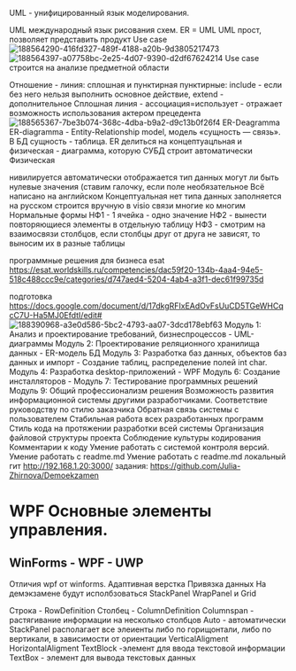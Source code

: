 UML - унифицированный язык моделирования.

UML международный язык рисования схем. ER = UML UML прост, позволяет представить продукт Use case
![188564290-416fd327-489f-4188-a20b-9d3805217473](https://user-images.githubusercontent.com/90610084/197341494-fcddfa7e-afaf-4971-be88-fb57735f5080.png)
![188564397-a07758bc-2e25-4d07-9390-d2df67624214](https://user-images.githubusercontent.com/90610084/197341512-2d0bfab9-3414-4454-b414-406dc7f6273a.png)
Use case строится на анализе предметной области

Отношение - линия: сплошная и пунктирная пунктирные: include - если без него нельзя выполнить основное действие, extend - дополнительное Сплошная линия - ассоциация=использует - отражает возможность использования актером прецедента
![188565367-7be3b074-368c-4dba-b9a2-d9c13b0f26f4](https://user-images.githubusercontent.com/90610084/197341528-062176eb-b3ef-4273-a55f-ec2110f58aca.png)
ЕR-Deagramma
ER-diagramma - Entity-Relationship model, модель «сущность — связь». В БД сущность - таблица.
ER делиться на концептуацльная и физическая - диаграмма, которую СУБД строит автоматически
Физическая

нивилируется автоматически
отображается тип данных
могут ли быть нулевые значения (ставим галочку, если поле необязательное
Всё написано на английском
Концептуальная
нет типа данных
заполняется на русском
строится вручную в visio
связи многие ко многим
Нормальные формы
НФ1 - 1 ячейка - одно значение
НФ2 - вынести повторяющиеся элементы в отдельную таблицу
НФ3 - смотрим на взаимосвязи столбцов, если столбцы друг от друга не зависят, то выносим их в разные таблицы

программные решения для бизнеса esat
https://esat.worldskills.ru/competencies/dac59f20-134b-4aa4-94e5-518c488ccc9e/categories/d747aed4-5204-4ab4-a3f1-dec61f99735d

подготовка
https://docs.google.com/document/d/17dkgRFIxEAdOvFsUuCD5TGeWHCqcC7U-Ha5MJ0EfdtI/edit#
![188390968-a3e0d586-5bc2-4793-aa07-3dcd178ebf63](https://user-images.githubusercontent.com/90610084/197341540-788f43ac-aab9-45d5-adc4-dab70a5723ef.png)
Модуль 1: Анализ и проектирование требований, бизнеспроцессов - UML-диаграммы
Модуль 2: Проектирование реляционного хранилища данных - ER-модель БД
Модуль 3: Разработка баз данных, объектов баз данных и импорт - Создание таблиц, распределение полей int char. 
Модуль 4: Разработка desktop-приложений - WPF
Модуль 6: Создание инсталляторов - 
Модуль 7: Тестирование программных решений
Модуль 9: Общий профессионализм решения
  Возможность развития информационной системы другими разработчиками.
  Соответствие руководству по стилю заказчика
  Обратная связь системы с пользователем
  Стабильная работа всех разработанных программ
  Стиль кода на протяжении разработки всей системы
  Организация файловой структуры проекта
  Соблюдение культуры кодирования
  Комментарии к коду
  Умение работать с системой контроля версий.
  Умение работать с readme.md
    Умение работать с readme.md
локальный гит http://192.168.1.20:3000/ задания: https://github.com/Julia-Zhirnova/Demoekzamen
# WPF Основные элементы управления.
## WinForms - WPF - UWP
Отличия wpf от winforms.
Адаптивная верстка
Привязка данных
На демэкзамене будут исполбзоваться StackPanel WrapPanel и Grid

Строка - RowDefinition
Столбец - ColumnDefinition
Columnspan - растягивание информации на несколько столбцов
Auto - автоматически
StackPanel располагает все элеиенты либо по горищонтали, либо по вертикали, в зависимости от ориентации
VerticalAligment
HorizontalAligment
TextBlock -элемент для ввода текстовой информации
TextBox - элемент для вывода текстовых данных
